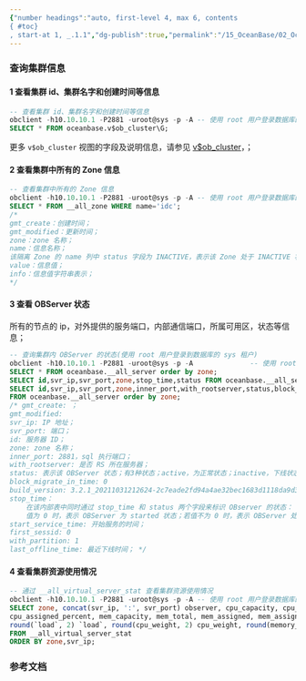 ```yaml
---
{"number headings":"auto, first-level 4, max 6, contents
{ #toc}
, start-at 1, _.1.1","dg-publish":true,"permalink":"/15_OceanBase/02_OceanBase 基本操作/集群和多租户管理/查询集群信息/","dgPassFrontmatter":true}
---
```



### 查询集群信息
#### 1 查看集群 id、集群名字和创建时间等信息  
```sql  
-- 查看集群 id、集群名字和创建时间等信息  
obclient -h10.10.10.1 -P2881 -uroot@sys -p -A -- 使用 root 用户登录数据库的 sys 租户  
SELECT * FROM oceanbase.v$ob_cluster\G;  
```  
更多 `v$ob_cluster` 视图的字段及说明信息，请参见 [v$ob_cluster](https://www.oceanbase.com/docs/enterprise-oceanbase-database-cn-10000000000945272)，； 
  
#### 2 查看集群中所有的 Zone 信息  
```sql  
-- 查看集群中所有的 Zone 信息  
obclient -h10.10.10.1 -P2881 -uroot@sys -p -A -- 使用 root 用户登录数据库的 sys 租户  
SELECT * FROM __all_zone WHERE name='idc';  
/*  
gmt_create：创建时间；  
gmt_modified：更新时间；  
zone：zone 名称；  
name：信息名称；  
该隔离 Zone 的 name 列中 status 字段为 INACTIVE，表示该 Zone 处于 INACTIVE 状态；  
value：信息值；  
info：信息值字符串表示；  
*/  
```  
  
#### 3 查看 OBServer 状态
所有的节点的 ip，对外提供的服务端口，内部通信端口，所属可用区，状态等信息；

```sql  
-- 查询集群内 OBServer 的状态(使用 root 用户登录到数据库的 sys 租户)  
obclient -h10.10.10.1 -P2881 -uroot@sys -p -A              -- 使用 root 用户登录数据库的 sys 租户
SELECT * FROM oceanbase.__all_server order by zone;  
SELECT id,svr_ip,svr_port,zone,stop_time,status FROM oceanbase.__all_server order by zone;  
SELECT id,svr_ip,svr_port,zone,inner_port,with_rootserver,status,block_migrate_in_time,start_service_time,stop_time,last_offline_time,build_version 
FROM oceanbase.__all_server order by zone;  
/* gmt_create: ；  
gmt_modified:  
svr_ip: IP 地址；  
svr_port: 端口；  
id: 服务器 ID；  
zone: zone 名称；  
inner_port: 2881，sql 执行端口；  
with_rootserver: 是否 RS 所在服务器；  
status: 表示该 OBServer 状态；有3种状态；active，为正常状态；inactive，下线状态；deleting，正在被删除； 
block_migrate_in_time: 0  
build_version: 3.2.1_20211031212624-2c7eade2fd94a4ae32bec1683d1118da9d30cf8b(Oct 31 2021 22:03:03)  
stop_time：
	在该内部表中同时通过 stop_time 和 status 两个字段来标识 OBserver 的状态：  
	值为 0 时，表示 OBServer 为 started 状态；若值不为 0 时，表示 OBServer 处于 stopped 状态，且此时的值为 OBServer 被 Stop 的时间戳；  
start_service_time: 开始服务的时间；  
first_sessid: 0  
with_partition: 1  
last_offline_time: 最近下线时间； */ 
```  
  
#### 4 查看集群资源使用情况  
```sql  
-- 通过 __all_virtual_server_stat 查看集群资源使用情况  
obclient -h10.10.10.1 -P2881 -uroot@sys -p -A -- 使用 root 用户登录数据库的 sys 租户  
SELECT zone, concat(svr_ip, ':', svr_port) observer, cpu_capacity, cpu_total, cpu_assigned,  
cpu_assigned_percent, mem_capacity, mem_total, mem_assigned, mem_assigned_percent, unit_Num,  
round(`load`, 2) `load`, round(cpu_weight, 2) cpu_weight, round(memory_weight, 2) mem_weight, leader_count  
FROM __all_virtual_server_stat  
ORDER BY zone,svr_ip;  
```  




### 参考文档



